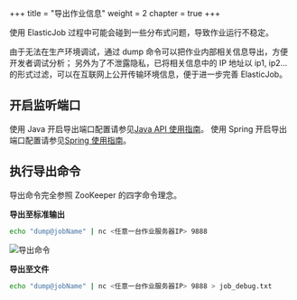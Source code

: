 +++
title = "导出作业信息"
weight = 2
chapter = true
+++

使用 ElasticJob 过程中可能会碰到一些分布式问题，导致作业运行不稳定。

由于无法在生产环境调试，通过 dump 命令可以把作业内部相关信息导出，方便开发者调试分析；
另外为了不泄露隐私，已将相关信息中的 IP 地址以 ip1, ip2... 的形式过滤，可以在互联网上公开传输环境信息，便于进一步完善 ElasticJob。

## 开启监听端口

使用 Java 开启导出端口配置请参见[Java API 使用指南](/cn/user-manual/elasticjob/usage/job-api/java-api)。
使用 Spring 开启导出端口配置请参见[Spring 使用指南](/cn/user-manual/elasticjob/usage/job-api/spring-namespace)。

## 执行导出命令

导出命令完全参照 ZooKeeper 的四字命令理念。

**导出至标准输出**

```bash
echo "dump@jobName" | nc <任意一台作业服务器IP> 9888
```

![导出命令](https://shardingsphere.apache.org/elasticjob/current/img/dump/dump.jpg)

**导出至文件**

```bash
echo "dump@jobName" | nc <任意一台作业服务器IP> 9888 > job_debug.txt
```
